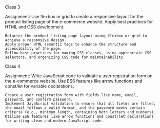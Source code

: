 Class 3

Assignment: Use flexbox or grid to create a responsive layout for the product listing page of the e-commerce website. Apply best practices for HTML and CSS development.

    Refactor the product listing page layout using flexbox or grid to achieve a responsive design.
    Apply proper HTML semantic tags to enhance the structure and accessibility of the page.
    Follow best practices for naming CSS classes, using appropriate CSS selectors, and organizing CSS code for maintainability.


Class 4

Assignment: Write JavaScript code to validate a user registration form on the e-commerce website. Use ES6 features like arrow functions and const/let for variable declarations.

    Create a user registration form with fields like name, email, password, and confirm password.
    Implement JavaScript validation to ensure that all fields are filled, the email follows a valid format, and the password meets certain criteria (e.g., minimum length, containing both letters and numbers).
    Utilize ES6 features like arrow functions and const/let declarations for writing clean and modern JavaScript code.